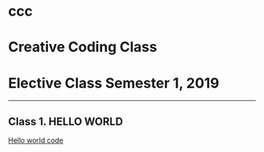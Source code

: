 # ccc
# Creative Coding Class
# Elective Class Semester 1, 2019
***
## Class 1. HELLO WORLD
 [Hello world code](    ) 
